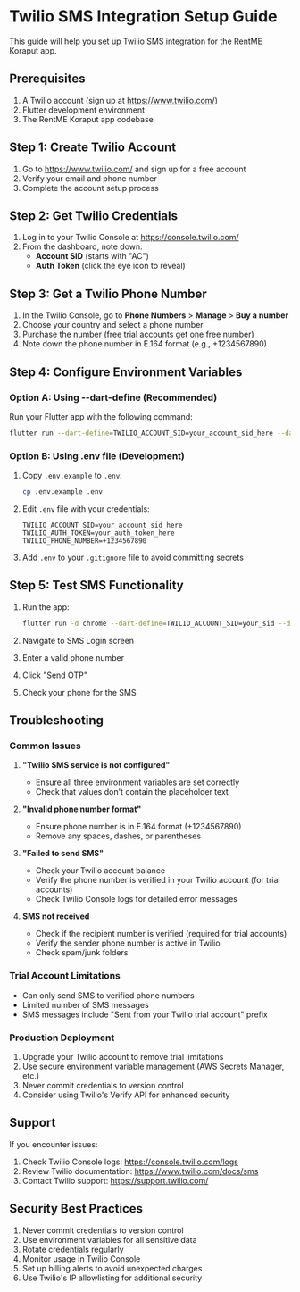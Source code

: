 # Twilio SMS Integration Setup Guide

This guide will help you set up Twilio SMS integration for the RentME Koraput app.

## Prerequisites

1. A Twilio account (sign up at https://www.twilio.com/)
2. Flutter development environment
3. The RentME Koraput app codebase

## Step 1: Create Twilio Account

1. Go to https://www.twilio.com/ and sign up for a free account
2. Verify your email and phone number
3. Complete the account setup process

## Step 2: Get Twilio Credentials

1. Log in to your Twilio Console at https://console.twilio.com/
2. From the dashboard, note down:
   - **Account SID** (starts with "AC")
   - **Auth Token** (click the eye icon to reveal)

## Step 3: Get a Twilio Phone Number

1. In the Twilio Console, go to **Phone Numbers** > **Manage** > **Buy a number**
2. Choose your country and select a phone number
3. Purchase the number (free trial accounts get one free number)
4. Note down the phone number in E.164 format (e.g., +1234567890)

## Step 4: Configure Environment Variables

### Option A: Using --dart-define (Recommended)

Run your Flutter app with the following command:

```bash
flutter run --dart-define=TWILIO_ACCOUNT_SID=your_account_sid_here --dart-define=TWILIO_AUTH_TOKEN=your_auth_token_here --dart-define=TWILIO_PHONE_NUMBER=+1234567890
```

### Option B: Using .env file (Development)

1. Copy `.env.example` to `.env`:
   ```bash
   cp .env.example .env
   ```

2. Edit `.env` file with your credentials:
   ```
   TWILIO_ACCOUNT_SID=your_account_sid_here
   TWILIO_AUTH_TOKEN=your_auth_token_here
   TWILIO_PHONE_NUMBER=+1234567890
   ```

3. Add `.env` to your `.gitignore` file to avoid committing secrets

## Step 5: Test SMS Functionality

1. Run the app:
   ```bash
   flutter run -d chrome --dart-define=TWILIO_ACCOUNT_SID=your_sid --dart-define=TWILIO_AUTH_TOKEN=your_token --dart-define=TWILIO_PHONE_NUMBER=+1234567890
   ```

2. Navigate to SMS Login screen
3. Enter a valid phone number
4. Click "Send OTP"
5. Check your phone for the SMS

## Troubleshooting

### Common Issues

1. **"Twilio SMS service is not configured"**
   - Ensure all three environment variables are set correctly
   - Check that values don't contain the placeholder text

2. **"Invalid phone number format"**
   - Ensure phone number is in E.164 format (+1234567890)
   - Remove any spaces, dashes, or parentheses

3. **"Failed to send SMS"**
   - Check your Twilio account balance
   - Verify the phone number is verified in your Twilio account (for trial accounts)
   - Check Twilio Console logs for detailed error messages

4. **SMS not received**
   - Check if the recipient number is verified (required for trial accounts)
   - Verify the sender phone number is active in Twilio
   - Check spam/junk folders

### Trial Account Limitations

- Can only send SMS to verified phone numbers
- Limited number of SMS messages
- SMS messages include "Sent from your Twilio trial account" prefix

### Production Deployment

1. Upgrade your Twilio account to remove trial limitations
2. Use secure environment variable management (AWS Secrets Manager, etc.)
3. Never commit credentials to version control
4. Consider using Twilio's Verify API for enhanced security

## Support

If you encounter issues:

1. Check Twilio Console logs: https://console.twilio.com/logs
2. Review Twilio documentation: https://www.twilio.com/docs/sms
3. Contact Twilio support: https://support.twilio.com/

## Security Best Practices

1. Never commit credentials to version control
2. Use environment variables for all sensitive data
3. Rotate credentials regularly
4. Monitor usage in Twilio Console
5. Set up billing alerts to avoid unexpected charges
6. Use Twilio's IP allowlisting for additional security